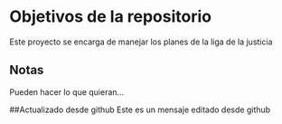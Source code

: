 # Objetivos de la repositorio

Este proyecto se encarga de manejar los planes de la liga de la justicia


## Notas
Pueden hacer lo que quieran...


##Actualizado desde github
Este es un mensaje editado desde github
